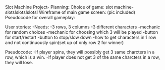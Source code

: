 Slot Machine Project-
Planning:
  Choice of game: slot machine-slots!slots!slots!
  Wireframe of main game screen: (pic included)
  Pseudocode for overall gameplay:
  
  
User stories:
-Needs:
  -3 rows, 3 columns
  -3 different characters
  -mechanic for random choices
  -mechanic for choosing which 3 will be played
  -button for start/restart
  -button to stop/slow down
  -how to get characters in 1 row and not continuously spin(set up of only row 2 for winner)
  
  
Pseudocode:
-If player spins, they will possibly get 3 same charcters in a row, which is a win.
-If player does not get 3 of the same charcters in a row, they will lose.
